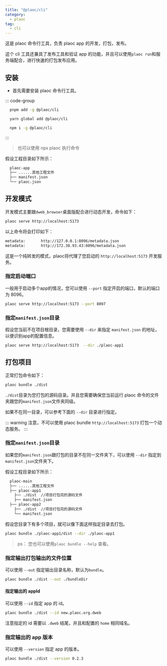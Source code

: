 ```yaml
---
title: "@plaoc/cli"
category:
  - plaoc
tag:
  - cli
---
```


这是 plaoc 命令行工具，负责 plaoc app 的开发，打包，发布。

这个 cli 工具还兼具了发布工具和验证 app 的功能，并且可以使用`plaoc run`和服务端配合，进行快速的打包发布应用。

## 安装

- 首先需要安装 plaoc 命令行工具。

::: code-group
```bash [PNPM]
  pnpm add -g @plaoc/cli
```

```bash [YARN]
  yarn global add @plaoc/cli
```

```bash [NPM]
  npm i -g @plaoc/cli
```

:::


> 也可以使用 npx plaoc 执行命令

假设工程目录如下所示：

```bash
  plaoc-app
  ├── ......其他工程文件
  ├── manifest.json
  └── plaoc.json
```

## 开发模式

开发模式主要跟`dweb_browser`桌面版配合进行动态开发，命令如下：

```bash
plaoc serve http://localhost:5173
```

以上命令将会打印如下：

```bash
metadata:       http://127.0.0.1:8096/metadata.json
metadata:       http://172.30.93.43:8096/metadata.json
```

这是一个纯转发的模式，plaoc将代理了您启动的 `http://localhost:5173` 开发服务。

### 指定启动端口

一般用于启动多个app的情况，您可以使用 `--port` 指定开启的端口，默认的端口为 8096。

```bash
plaoc serve http://localhost:5173 --port 8097
```

### 指定`manifest.json`目录

假设您当前不在项目根目录，您需要使用 `--dir` 来指定 `manifest.json` 的地址，以便识别app的配置信息。

```bash
plaoc serve http://localhost:5173  --dir ./plaoc-app1
```

## 打包项目

正常打包命令如下：

```bash
plaoc bundle ./dist
```

`./dist`目录为您打包的源码目录。并且您需要确保您当前运行 plaoc 命令的文件夹跟您的`manifest.json`文件夹同级。

如果不在同一目录，可以参考下面的 `--dir` 目录进行指定。

::: warning
注意，不可以使用 plaoc bundle `http://localhost:5173` 打包一个动态服务。
:::

### 指定`manifest.json`目录

如果您的`manifest.json`跟打包的目录不在同一文件夹下，可以使用 `--dir` 指定到`manifest.json`文件夹下。

假设工程目录如下所示：

```bash
  plaoc-main
  ├── ......其他工程文件
  ├── plaoc-app1
    ├── ./dist  //项目打包完的源码文件
    ├── manifest.json
  ├── plaoc-app2
    ├── ./dist  //项目打包完的源码文件
    └── manifest.json
```

假设您目录下有多个项目，就可以像下面这样指定目录去打包。

```bash
plaoc bundle ./plaoc-app1/dist --dir ./plaoc-app1
```

> ps： 您也可以使用`plaoc bundle --help` 查看。

### 指定输出打包输出的文件位置

可以使用 `--out` 指定输出目录名称，默认为`bundle`。

```bash
plaoc bundle ./dist --out ./bundleDir
```

#### 指定输出的 appId

可以使用 `--id` 指定 app 的 id。

```bash
plaoc bundle ./dist --id new.plaoc.org.dweb
```

注意指定的 id 需要以 `.dweb` 结尾，并且和配置的 `home` 相同域名。

### 指定输出的 app 版本

可以使用 `--version` 指定 app 的版本。

```bash
plaoc bundle ./dist --version 0.2.3
```

